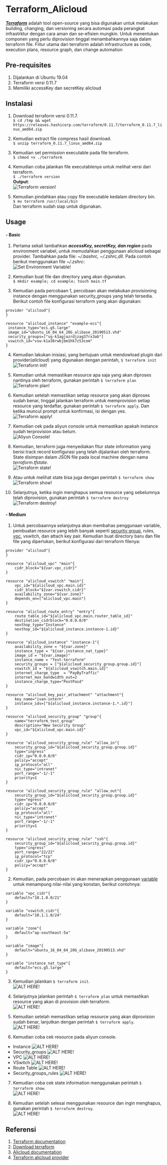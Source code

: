# Terraform_Alicloud
[***Terraform***](https://www.terraform.io/intro/index.html) adalah tool open-source yang bisa digunakan untuk melakukan building, changing, dan versioning secara automasi pada perangkat infrastrktur dengan cara aman dan se-efisien mungkin. Untuk menentukan componen yang perlu diprovision tinggal menambahkannya saja dalam terraform file. Fiitur utama dari terraform adalah infrastructure as code, execution plans, resource graph, dan change automation

## Pre-requisites
1. Dijalankan di Ubuntu 19.04
2. Terraform versi 0.11.7
3. Memiliki accessKey dan secretKey alicloud

## Instalasi
1. Download terraform versi 0.11.7.  
`$ cd /tmp && wget https://releases.hashicorp.com/terraform/0.11.7/terraform_0.11.7_linux_amd64.zip`

2. Kemudian extract file compress hasil download.  
`$ unzip terraform_0.11.7_linux_amd64.zip`

3. Kemudian set permission executable pada file terraform.  
`$ chmod +x ./terraform`

4. Kemudian coba jalankan file executablenya untuk melihat versi dari terraform.  
`$ ./terraform version`  
**Output**:   
![Terraform version!](/images/ter_29.png "Terraform version")
5. Kemudian pindahkan atau copy file executable kedalam directory bin.  
`$ mv terraform /usr/local/bin`  
Dan terraform sudah siap untuk digunakan.

## Usage
#### - Basic 
1. Pertama sekali tambahkan ***accessKey, secretKey, dan region*** pada environment variabel, untuk memudahkan penggunaan alicloud sebagai provider. Tambahkan pada file: *~/.bashrc, ~/.zshrc,dll*. Pada contoh berikut menggunakan file *~/.zshrc*:   
![Set Environment Variable!](/images/ter_15.png "Export environment variables")

2. Kemudian buat file dan directory yang akan digunakan.  
`$ mkdir example; cd example; touch main.tf`

3. Kemudian pada percobaan 1, percobaan akan melakukan provisioning instance dengan menggunakan security_groups yang telah tersedia. Berikut contoh file konfigurasi terraform yang akan digunakan:   
```
provider "alicloud"{   
}

resource "alicloud_instance" "example-ecs"{
 instance_type="ecs.g5.large"
 image_id="ubuntu_16_04_64_20G_alibase_20190513.vhd"
 security_groups=["sg-k1agjazrdjzag37rx3ab"]
 vswitch_id="vsw-k1a38rwbjbm1hk7z53cem"
}
```

4. Kemudian lakukan inisiasi, yang bertujuan untuk mendowload plugin dari provider(*alicloud*) yang digunakan dengan perintah, `$ terraform init`  
![Terraform init!](/images/ter_18.png "Initiation plugin provider")

5. Kemudian untuk memastikan resource apa saja yang akan diproses nantinya oleh terraform, gunakan perintah `$ terraform plan`   
![Terraform plan!](/images/ter_19.png "Check resources")

6. Kemudian setelah memastikan setiap resource yang akan diproses sudah benar, tinggal jalankan terraform untuk memprovision setiap resource yang terdaftar, gunakan perintah `$ terraform apply`. Dan ketika muncul prompt untuk konfirmasi, isi dengan yes.  
![Terraform apply!](/images/ter_21.png "Provisioning process")

7. Kemudian cek pada aliyun console untuk memastikan apakah instance sudah terprovision atau belum.   
![Aliyun Console!](/images/ter_22.png "Check aliyun console")

8. Kemudian, terraform juga menyediakan fitur state information yang berisi track record konfigurasi yang telah dijalankan oleh terraform. State disimpan dalam JSON file pada local machine dengan nama *terraform.tfstate*.    
![Terraform state!](/images/ter_23.png "Terraform state information")

9. Atau untuk melihat state bisa juga dengan perintah `$ terraform show`    
![Terraform show!](/images/ter_24.png "Terraform state information")

10. Selanjutnya, ketika ingin menghapus semua resource yang sebelumnya telah diprovision, gunakan perintah `$ terraform destroy`    
![Terraform destroy!](/images/ter_25.png "Destroy resources")

#### - Medium
1. Untuk percobaannya selanjutnya akan membahas penggunaan variable, pembuatan resource yang lebih banyak seperti [security group](https://www.alibabacloud.com/help/doc-detail/25387.htm?spm=a2c63.l28256.a3.99.722b7453Tm89wM), rules, [vpc](https://www.alibabacloud.com/help/doc-detail/34217.htm?spm=a2c63.l28256.a3.2.3b48639doJscRG), vswitch, dan attach key pair. Kemudian buat directory baru dan file file yang diperlukan, berikut konfigurasi dari terraform filenya:   
```
provider "alicloud"{
}

resource "alicloud_vpc" "main"{
	cidr_block="${var.vpc_cidr}"
}

resource "alicloud_vswitch" "main"{
	vpc_id="${alicloud_vpc.main.id}"
	cidr_block="${var.vswitch_cidr}"
	availability_zone="${var.zone}"
	depends_on=["alicloud_vpc.main"]
}

resource "alicloud_route_entry" "entry"{
	route_table_id="${alicloud_vpc.main.router_table_id}"
	destination_cidrblock="0.0.0.0/0"
	nexthop_type="Instance"
	nexthop_id="${alicloud_instance.instance-1.id}"
}

resource "alicloud_instance" "instance-1"{
	availability_zone = "${var.zone}"
	instance_type = "${var.instance_nat_type}"
	image_id = "${var.image}"
	instance_name = "Test-terraform"
	security_groups = ["${alicloud_security_group.group.id}"]
	vswitch_id = "${alicloud_vswitch.main.id}"
  	internet_charge_type  = "PayByTraffic"	
	internet_max_bandwidth_out=2
	instance_charge_type="PostPaid"
}

resource "alicloud_key_pair_attachment" "attachment"{
	key_name="ivan-intern"
	instance_ids=["${alicloud_instance.instance-1.*.id}"]
}

resource "alicloud_security_group" "group"{
	name="terraform_test_group"
	description="New Security Group"
	vpc_id="${alicloud_vpc.main.id}"
}

resource "alicloud_security_group_rule" "allow_in"{
	security_group_id="${alicloud_security_group.group.id}"
	type="ingress"
	cidr_ip="0.0.0.0/0"
	policy="accept"
	ip_protocol="all"
	nic_type="intranet"
	port_range="-1/-1"
	priority=1
}

resource "alicloud_security_group_rule" "allow_out"{
	security_group_id="${alicloud_security_group.group.id}"
	type="egress"
	cidr_ip="0.0.0.0/0"
	policy="accept"
	ip_protocol="all"
	nic_type="intranet"
	port_range="-1/-1"
	priority=1
}

resource "alicloud_security_group_rule" "ssh"{
	security_group_id="${alicloud_security_group.group.id}"
	type="ingress"
	port_range="22/22"
	ip_protocol="tcp"
	cidr_ip="0.0.0.0/0"
	policy="accept"
}

```

2. Kemudian, pada percobaan ini akan menerapkan penggunaan [variable](https://learn.hashicorp.com/terraform/getting-started/variables) untuk menampung nilai-nilai yang konstan, berikut contohnya:    
```
variable "vpc_cidr"{
	default="10.1.0.0/21"
}

variable "vswitch_cidr"{
	default="10.1.1.0/24"
}

variable "zone"{
	default="ap-southeast-5a"
}

variable "image"{
	default="ubuntu_16_04_64_20G_alibase_20190513.vhd"
}

variable "instance_nat_type"{
	default="ecs.g5.large"
}

```

3. Kemudian jalankan `$ terraform init`.    
![ALT HERE!](/images/ter_32.png "Initiation plugin provider")

4. Selanjutnya jalankan perintah `$ terraform plan` untuk memastikan resource yang akan di provision oleh terraform.    
![ALT HERE!](/images/ter_33.png "Terraform plan")

5. Kemudian setelah memastikan setiap resource yang akan diprovision sudah benar, lanjutkan dengan perintah `$ terraform apply`.    
![ALT HERE!](/images/ter_34.png "Terraform plan")

6. Kemudian coba cek resource pada aliyun console.   
 - Instance 
 ![ALT HERE!](/images/ter_35.png "Instance Resource")   
 - Security_groups
 ![ALT HERE!](/images/ter_36.png "Security Groups Resource")    
 - VPC
 ![ALT HERE!](/images/ter_37.png "VPC Resource")   
 - VSwitch
 ![ALT HERE!](/images/ter_38.png "VSwitch Resource")   
 - Route Table
 ![ALT HERE!](/images/ter_39.png "Route Table Resource")    
 - Security_groups_rules
 ![ALT HERE!](/images/ter_40.png "Security Groups Rules Resources")   
 
7. Kemudian coba cek state information menggunakan perintah `$ terraform show`.   
![ALT HERE!](/images/ter_41.png "Terraform state information")

8. Kemudian setelah selesai menggunakan resource dan ingin menghapus, gunakan perintah `$ terraform destroy`.   
![ALT HERE!](/images/ter_43.png "Terraform destroy")

## Referensi
1. [Terraform documentation](https://www.terraform.io/docs/index.html)
2. [Download terraform](https://releases.hashicorp.com/terraform/)
3. [Alicloud documentation](https://www.alibabacloud.com/help)
4. [Terraform alicloud provider](https://www.terraform.io/docs/providers/alicloud/index.html)
